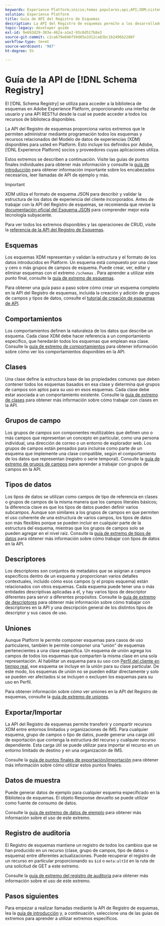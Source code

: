 ```yaml
---
keywords: Experience Platform;inicio;temas populares;api;API;XDM;sistema XDM;modelo de datos de experiencia;modelo de datos de experiencia;modelo de datos de experiencia;modelo de datos;modelo de datos;registro de esquema;registro de esquemas; registro de esquemas;
solution: Experience Platform
title: Guía de API del Registro de Esquemas
description: La API del Registro de esquemas permite a los desarrolladores administrar mediante programación todos los esquemas y recursos relacionados del Modelo de datos de experiencia (XDM) dentro de Adobe Experience Platform. Siga esta guía para aprender a realizar operaciones clave con la API.
topic-legacy: developer guide
exl-id: 9e693d29-303e-462a-a1e2-93c0d517b8e3
source-git-commit: c2ca679e046f59d05e2d12ca83bc1b2496b2288f
workflow-type: tm+mt
source-wordcount: '987'
ht-degree: 5%

---
```


# Guía de la API de [!DNL Schema Registry]

El [!DNL Schema Registry] se utiliza para acceder a la biblioteca de esquemas en Adobe Experience Platform, proporcionando una interfaz de usuario y una API RESTful desde la cual se puede acceder a todos los recursos de biblioteca disponibles.

La API del Registro de esquemas proporciona varios extremos que le permiten administrar mediante programación todos los esquemas y recursos relacionados del Modelo de datos de experiencias (XDM) disponibles para usted en Platform. Esto incluye los definidos por Adobe, [!DNL Experience Platform] socios y proveedores cuyas aplicaciones utiliza.

Estos extremos se describen a continuación. Visite las guías de puntos finales individuales para obtener más información y consulte la [guía de introducción](./getting-started.md) para obtener información importante sobre los encabezados necesarios, leer llamadas de API de ejemplo y más.

>[!IMPORTANT]
>
>XDM utiliza el formato de esquema JSON para describir y validar la estructura de los datos de experiencia del cliente incorporados. Antes de trabajar con la API del Registro de esquemas, se recomienda que revise la [documentación oficial del Esquema JSON](https://json-schema.org/) para comprender mejor esta tecnología subyacente.

Para ver todos los extremos disponibles y las operaciones de CRUD, visite la [referencia de la API del Registro de Esquemas](https://www.adobe.io/apis/experienceplatform/home/api-reference.html#!acpdr/swagger-specs/schema-registry.yaml).

## Esquemas

Los esquemas XDM representan y validan la estructura y el formato de los datos introducidos en Platform. Un esquema está compuesto por una clase y cero o más grupos de campos de esquema. Puede crear, ver, editar y eliminar esquemas con el extremo `/schemas` . Para aprender a utilizar este punto final, consulte la [guía de extremo de esquemas](./schemas.md).

Para obtener una guía paso a paso sobre cómo crear un esquema completo en la API del Registro de esquemas, incluida la creación y adición de grupos de campos y tipos de datos, consulte el [tutorial de creación de esquemas de API](../tutorials/create-schema-api.md).

## Comportamientos

Los comportamientos definen la naturaleza de los datos que describe un esquema. Cada clase XDM debe hacer referencia a un comportamiento específico, que heredarán todos los esquemas que emplean esa clase. Consulte la [guía de extremo de comportamientos](./behaviors.md) para obtener información sobre cómo ver los comportamientos disponibles en la API.

## Clases

Una clase define la estructura base de las propiedades comunes que deben contener todos los esquemas basados en esa clase y determina qué grupos de campos son aptos para su uso en esos esquemas. Cada clase debe estar asociada a un comportamiento existente. Consulte la [guía de extremo de clases](./classes.md) para obtener más información sobre cómo trabajar con clases en la API.

## Grupos de campo

Los grupos de campos son componentes reutilizables que definen uno o más campos que representan un concepto en particular, como una persona individual, una dirección de correo o un entorno de explorador web. Los grupos de campos están pensados para incluirse como parte de un esquema que implemente una clase compatible, según el comportamiento de los datos que representan (registro o serie temporal). Consulte la [guía de extremo de grupos de campos](./field-groups.md) para aprender a trabajar con grupos de campos en la API.

## Tipos de datos

Los tipos de datos se utilizan como campos de tipo de referencia en clases o grupos de campos de la misma manera que los campos literales básicos; la diferencia clave es que los tipos de datos pueden definir varios subcampos. Aunque son similares a los grupos de campos en que permiten el uso coherente de una estructura de varios campos, los tipos de datos son más flexibles porque se pueden incluir en cualquier parte de la estructura del esquema, mientras que los grupos de campos solo se pueden agregar en el nivel raíz. Consulte la [guía de extremo de tipos de datos](./data-types.md) para obtener más información sobre cómo trabajar con tipos de datos en la API.

## Descriptores

Los descriptores son conjuntos de metadatos que se asignan a campos específicos dentro de un esquema y proporcionan varios detalles contextuales, incluido cómo esos campos (y el propio esquema) están relacionados con otros esquemas. Cada esquema puede tener una o más entidades descriptivas aplicadas a él, y hay varios tipos de descriptor diferentes para servir a diferentes propósitos. Consulte la [guía de extremo de descriptores](./descriptors.md) para obtener más información sobre cómo trabajar con descriptores en la API y una descripción general de los distintos tipos de descriptor y sus casos de uso.

## Uniones

Aunque Platform le permite componer esquemas para casos de uso particulares, también le permite componer una &quot;unión&quot; de esquemas pertenecientes a una clase específica. Un esquema de unión agrega los campos de todos los esquemas que comparten la misma clase en una sola representación. Al habilitar un esquema para su uso con [Perfil del cliente en tiempo real](../../profile/home.md), ese esquema se incluye en la unión para su clase particular. De este modo, los esquemas de unión no se pueden editar directamente y solo se pueden ver afectados si se incluyen o excluyen los esquemas para su uso en Perfil.

Para obtener información sobre cómo ver uniones en la API del Registro de esquemas, consulte la [guía de extremo de uniones](./unions.md).

## Exportar/Importar

La API del Registro de esquemas permite transferir y compartir recursos XDM entre entornos limitados y organizaciones de IMS. Para cualquier esquema, grupo de campos o tipo de datos, puede generar una carga útil de exportación que contenga la estructura del recurso y cualquier recurso dependiente. Esta carga útil se puede utilizar para importar el recurso en un entorno limitado de destino y en una organización de IMS.

Consulte la [guía de puntos finales de exportación/importación](./export-import.md) para obtener más información sobre cómo utilizar estos puntos finales.

## Datos de muestra

Puede generar datos de ejemplo para cualquier esquema especificado en la Biblioteca de esquemas. El objeto Response devuelto se puede utilizar como fuente de consumo de datos.

Consulte la [guía de extremo de datos de ejemplo](./sample-data.md) para obtener más información sobre el uso de este extremo.

## Registro de auditoría

El Registro de esquemas mantiene un registro de todos los cambios que se han producido en un recurso (clase, grupo de campos, tipo de datos o esquema) entre diferentes actualizaciones. Puede recuperar el registro de un recurso en particular proporcionando su `$id` o `meta:altId` en la ruta de una solicitud de GET a este extremo.

Consulte la [guía de extremo del registro de auditoría](./audit-log.md) para obtener más información sobre el uso de este extremo.

## Pasos siguientes

Para empezar a realizar llamadas mediante la API de Registro de esquemas, lea la [guía de introducción](./getting-started.md) y, a continuación, seleccione una de las guías de extremos para aprender a utilizar extremos específicos.

